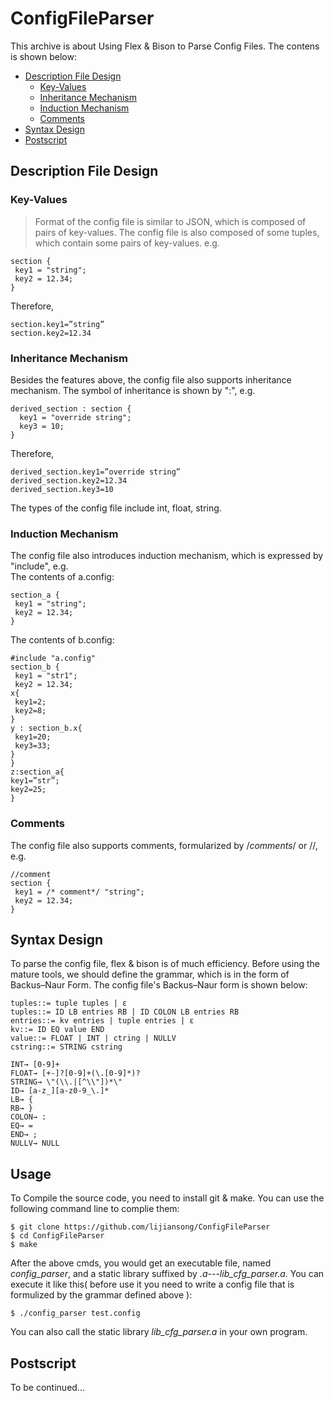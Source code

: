 # ConfigFileParser
This archive is about Using Flex &amp; Bison to Parse Config Files. The contens is shown below:<br>
* [Description File Design](#description-file-design)
  * [Key-Values](#key-values)
  * [Inheritance Mechanism](#inheritance-mechanism)
  * [Induction Mechanism](#induction-mechanism)
  * [Comments](#comments)
* [Syntax Design](#syntax-design)
* [Postscript](#postscript)

## Description File Design
### Key-Values
> Format of the config file is similar to JSON, which is composed of pairs of key-values. The config file is also composed of some tuples, which contain some pairs of key-values. e.g.

```
section {
 key1 = "string";
 key2 = 12.34;
}
```
Therefore,
```
section.key1=”string”
section.key2=12.34
```
### Inheritance Mechanism
Besides the features above, the config file also supports inheritance mechanism. The symbol of inheritance is shown by ":", e.g.<br>
```
derived_section : section {
  key1 = "override string";
  key3 = 10;
}
```
Therefore,
```
derived_section.key1=”override string”
derived_section.key2=12.34
derived_section.key3=10
```
The types of the config file include int, float, string.<br>
### Induction Mechanism
The config file also introduces induction mechanism, which is expressed by "include", e.g.<br>
The contents of a.config:
```
section_a {
 key1 = "string";
 key2 = 12.34;
}
```
The contents of b.config:
```
#include "a.config"
section_b {
 key1 = "str1";
 key2 = 12.34;
x{
 key1=2;
 key2=8;
}
y : section_b.x{
 key1=20;
 key3=33;
}
}
z:section_a{
key1=”str”;
key2=25;
}
```
### Comments
The config file also supports comments, formularized by /*comments*/ or //, e.g.<br>
```
//comment
section {
 key1 = /* comment*/ "string";
 key2 = 12.34;
}
```
## Syntax Design
To parse the config file, flex & bison is of much efficiency. Before using the mature tools, we should define the grammar, which is in the form of Backus–Naur Form. The config file's  Backus–Naur form is shown below:<br>
```
tuples::= tuple tuples | ε
tuples::= ID LB entries RB | ID COLON LB entries RB
entries::= kv entries | tuple entries | ε
kv::= ID EQ value END
value::= FLOAT | INT | ctring | NULLV
cstring::= STRING cstring

INT→ [0-9]+
FLOAT→ [+-]?[0-9]+(\.[0-9]*)?
STRING→ \"(\\.|[^\\"])*\"
ID→ [a-z_][a-z0-9_\.]*
LB→ {
RB→ }
COLON→ :
EQ→ =
END→ ;
NULLV→ NULL

```
## Usage
To Compile the source code, you need to install git & make. You can use the following command line to complie them:
```
$ git clone https://github.com/lijiansong/ConfigFileParser
$ cd ConfigFileParser
$ make
```
After the above cmds, you would get an executable file, named *config_parser*, and a static library suffixed by *.a*---*lib_cfg_parser.a*. You can execute it like this( before use it you need to write a config file that is formulized by the grammar defined above ):
```
$ ./config_parser test.config
```
You can also call the static library *lib_cfg_parser.a* in your own program.

## Postscript
To be continued...
